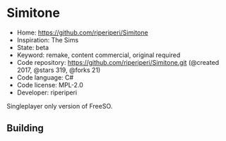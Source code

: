 # Simitone

- Home: https://github.com/riperiperi/Simitone
- Inspiration: The Sims
- State: beta
- Keyword: remake, content commercial, original required
- Code repository: https://github.com/riperiperi/Simitone.git (@created 2017, @stars 319, @forks 21)
- Code language: C#
- Code license: MPL-2.0
- Developer: riperiperi

Singleplayer only version of FreeSO.

## Building

